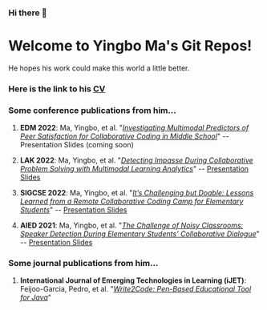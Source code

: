 ### Hi there 👋

<!--
**yingbo-ma/yingbo-ma** is a ✨ _special_ ✨ repository because its `README.md` (this file) appears on your GitHub profile.

Here are some ideas to get you started:

- 🔭 I’m currently working on ...
- 🌱 I’m currently learning ...
- 👯 I’m looking to collaborate on ...
- 🤔 I’m looking for help with ...
- 💬 Ask me about ...
- 📫 How to reach me: ...
- 😄 Pronouns: ...
- ⚡ Fun fact: ...
-->

# Welcome to Yingbo Ma's Git Repos!
He hopes his work could make this world a little better.

### Here is the link to his [CV](https://drive.google.com/file/d/1UxPaC2DrbtzqFqmNhsg8jq856vL6oc3q/view?usp=sharing)

### Some **conference** publications from him... <br />
1. **EDM 2022**: Ma, Yingbo, et al. "*[Investigating Multimodal Predictors of Peer Satisfaction for Collaborative Coding in Middle School](http://ld-main-websiteapp.eba-hcpibxny.us-east-2.elasticbeanstalk.com/pdf/LearnDialogue-Ma-EDM-2022.pdf)*" -- Presentation Slides (coming soon)

2. **LAK 2022**: Ma, Yingbo, et al. "*[Detecting Impasse During Collaborative Problem Solving with Multimodal Learning Analytics](https://dl.acm.org/doi/abs/10.1145/3506860.3506865)*" -- [Presentation Slides](https://drive.google.com/file/d/1Uf0sbgPHCBubvKTnteW9igOsdJukxjEa/view?usp=sharing)

3. **SIGCSE 2022**: Ma, Yingbo, et al. "*[It’s Challenging but Doable: Lessons Learned from a Remote Collaborative Coding Camp for Elementary Students](https://dl.acm.org/doi/10.1145/3478431.3499327)*" -- [Presentation Slides](https://drive.google.com/file/d/18ub3bT1-hompuR1AUUeZWDNB7GQAPAuR/view?usp=sharing)


4. **AIED 2021**: Ma, Yingbo, et al. "*[The Challenge of Noisy Classrooms: Speaker Detection During Elementary Students’ Collaborative Dialogue](https://link.springer.com/chapter/10.1007/978-3-030-78292-4_22)*" -- [Presentation Slides](https://drive.google.com/file/d/17ilvk-id76dos8SIWnps61NfqVI5G4vp/view?usp=sharing)

### Some **journal** publications from him... <br />
1. **International Journal of Emerging Technologies in Learning (iJET)**: Feijoo-Garcia, Pedro, et al. "*[Write2Code: Pen-Based Educational Tool for Java](https://www.learntechlib.org/p/219020/)*"
